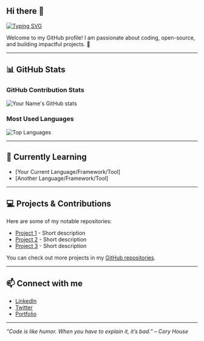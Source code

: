 ## Hi there 👋

[![Typing SVG](https://readme-typing-svg.demolab.com/?lines=I+am+Chandra+Lokesh;Coffee-powered+Java+Developer;From+Design+to+Development;I+build+both+functional+and;User-friendly+Applications)](https://git.io/typing-svg)


Welcome to my GitHub profile! I am passionate about coding, open-source, and building impactful projects. 🚀

---

## 📊 GitHub Stats

### GitHub Contribution Stats
![Your Name's GitHub stats](https://github-readme-stats.vercel.app/api?username=chandra-lokesh&show_icons=true&theme=radical)

### Most Used Languages
![Top Languages](https://github-readme-stats.vercel.app/api/top-langs/?username=chandra-lokesh&layout=compact&theme=radical)

---

## 🌱 Currently Learning
- [Your Current Language/Framework/Tool]
- [Another Language/Framework/Tool]

---

## 💻 Projects & Contributions
Here are some of my notable repositories:

- [Project 1](https://github.com/YOUR_GITHUB_USERNAME/PROJECT_1) - Short description
- [Project 2](https://github.com/YOUR_GITHUB_USERNAME/PROJECT_2) - Short description
- [Project 3](https://github.com/YOUR_GITHUB_USERNAME/PROJECT_3) - Short description

You can check out more projects in my [GitHub repositories](https://github.com/YOUR_GITHUB_USERNAME?tab=repositories).

---

## 📫 Connect with me
- [LinkedIn](https://www.linkedin.com/in/YOUR_LINKEDIN)
- [Twitter](https://twitter.com/YOUR_TWITTER)
- [Portfolio](https://YOUR_WEBSITE)

---

*“Code is like humor. When you have to explain it, it’s bad.” – Cory House*



<!--
**chandra-lokesh/chandra-lokesh** is a ✨ _special_ ✨ repository because its `README.md` (this file) appears on your GitHub profile.

Here are some ideas to get you started:

- 🔭 I’m currently working on ...
- 🌱 I’m currently learning ...
- 👯 I’m looking to collaborate on ...
- 🤔 I’m looking for help with ...
- 💬 Ask me about ...
- 📫 How to reach me: ...
- 😄 Pronouns: ...
- ⚡ Fun fact: ...
-->
